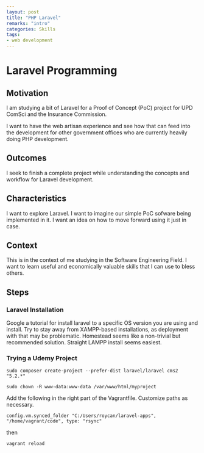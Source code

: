 ```yaml
---
layout: post
title: "PHP Laravel"	
remarks: "intro"
categories: Skills
tags: 
- web development
---
```


# Laravel Programming

## Motivation 

I am studying a bit of Laravel for a Proof of Concept (PoC) project for UPD ComSci and the Insurance Commission. 

I want to have the web artisan experience and see how that can feed into the development for other government offices who are currently heavily doing PHP development. 

## Outcomes

I seek to finish a complete project while understanding the concepts and workflow for Laravel development. 

## Characteristics

I want to explore Laravel. I want to imagine our simple PoC sofware being implemented in it. I want an idea on how to move forward using it just in case. 


## Context

This is in the context of me studying in the Software Engineering Field. I want to learn useful and economically valuable skills that I can use to bless others. 



## Steps

### Laravel Installation 
Google a tutorial for install laravel to a specific OS version you are using and install.  Try to stay away from XAMPP-based installations, as deployment with that may be problematic. Homestead seems like a non-trivial but recommended solution. Straight LAMPP install seems easiest. 

### Trying a Udemy Project


    sudo composer create-project --prefer-dist laravel/laravel cms2 "5.2.*"

    sudo chown -R www-data:www-data /var/www/html/myproject



Add the following in the right part of the Vagrantfile. Customize paths as necessary.

    config.vm.synced_folder "C:/Users/roycan/laravel-apps", "/home/vagrant/code", type: "rsync"

then 

    vagrant reload 





